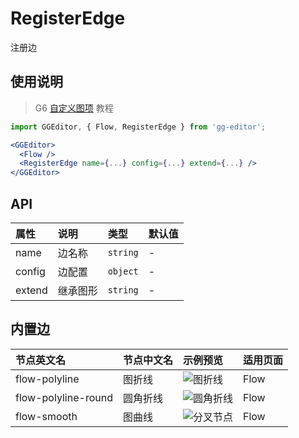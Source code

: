 # RegisterEdge

注册边

## 使用说明

> G6 [自定义图项](https://antv.alipay.com/zh-cn/g6/1.x/tutorial/custom-shape.html) 教程

```jsx
import GGEditor, { Flow, RegisterEdge } from 'gg-editor';

<GGEditor>
  <Flow />
  <RegisterEdge name={...} config={...} extend={...} />
</GGEditor>
```

## API

| 属性 | 说明 | 类型 | 默认值 |
| :--- | :--- | :--- | :--- |
| name | 边名称 | `string` | - |
| config | 边配置 | `object` | - |
| extend | 继承图形 | `string` | - |

## 内置边

| 节点英文名 | 节点中文名 | 示例预览 |适用页面 |
| :--- | :--- | :--- | :--- |
| flow-polyline | 图折线 | ![图折线](https://cdn.yuque.com/lark/2018/png/223/1522559188562-7ecad6d2-36a7-4b68-ba6e-2d0b65b594e1.png) | Flow |
| flow-polyline-round | 圆角折线 | ![圆角折线](https://cdn.yuque.com/lark/2018/png/223/1522558993675-9448ac3d-27d7-46f3-8db9-c6d1a6a35c74.png) | Flow |
| flow-smooth | 图曲线 | ![分叉节点](https://cdn.yuque.com/lark/2018/png/223/1522558884115-d96bf55b-4771-4f12-8641-d552829215e1.png) | Flow |
